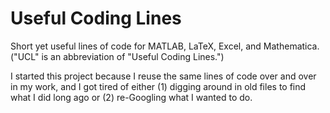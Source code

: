 Useful Coding Lines
===================

Short yet useful lines of code for MATLAB, LaTeX, Excel, and Mathematica.  ("UCL" is an abbreviation of "Useful Coding Lines.")

I started this project because I reuse the same lines of code over and over in my work, and I got tired of either (1) digging around in old files to find what I did long ago or (2) re-Googling what I wanted to do.
